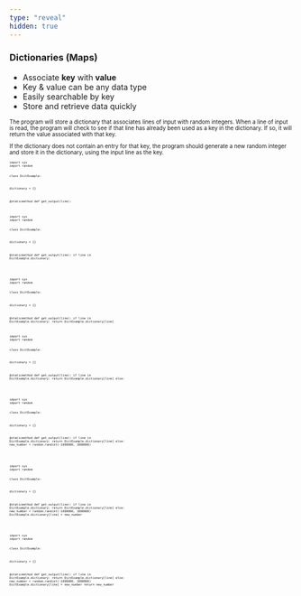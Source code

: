 ```yaml
---
type: "reveal"
hidden: true
---
```


<section>
  <h3>Dictionaries (Maps)</h3>
  <ul>
    <li>Associate <b>key</b> with <b>value</b></li>
    <li>Key & value can be any data type</li>
    <li>Easily searchable by key</li>
    <li>Store and retrieve data quickly</li>
  </ul>
</section>
<section>
  <p style="font-size: .7em">The program will store a dictionary that associates lines of input with random integers. When a line of input is read, the program will check to see if that line has already been used as a key in the dictionary. If so, it will return the value associated with that key.</p>
  <p style="font-size: .7em">If the dictionary does not contain an entry for that key, the program should generate a new random integer and store it in the dictionary, using the input line as the key.</p>
</section>

<section>
  <div style="width: 100%">
    <pre class="stretch" style="font-size: .44em"><code class="python">import sys
import random

class DictExample:

  dictionary = {}

  @staticmethod
  def get_output(line):
</code></pre>
  </div>
</section>

<section>
  <div style="width: 100%">
    <pre class="stretch" style="font-size: .44em"><code class="python">import sys
import random

class DictExample:

  dictionary = {}

  @staticmethod
  def get_output(line):
    if line in DictExample.dictionary:

</code></pre>
  </div>
</section>

<section>
  <div style="width: 100%">
    <pre class="stretch" style="font-size: .44em"><code class="python">import sys
import random

class DictExample:

  dictionary = {}

  @staticmethod
  def get_output(line):
    if line in DictExample.dictionary:
      return DictExample.dictionary[line]
</code></pre>
  </div>
</section>


<section>
  <div style="width: 100%">
    <pre class="stretch" style="font-size: .44em"><code class="python">import sys
import random

class DictExample:

  dictionary = {}

  @staticmethod
  def get_output(line):
    if line in DictExample.dictionary:
      return DictExample.dictionary[line]
    else:



</code></pre>
  </div>
</section>


<section>
  <div style="width: 100%">
    <pre class="stretch" style="font-size: .44em"><code class="python">import sys
import random

class DictExample:

  dictionary = {}

  @staticmethod
  def get_output(line):
    if line in DictExample.dictionary:
      return DictExample.dictionary[line]
    else:
      new_number = random.randint(-1000000, 1000000)


</code></pre>
  </div>
</section>


<section>
  <div style="width: 100%">
    <pre class="stretch" style="font-size: .44em"><code class="python">import sys
import random

class DictExample:

  dictionary = {}

  @staticmethod
  def get_output(line):
    if line in DictExample.dictionary:
      return DictExample.dictionary[line]
    else:
      new_number = random.randint(-1000000, 1000000)
      DictExample.dictionary[line] = new_number

</code></pre>
  </div>
</section>


<section>
  <div style="width: 100%">
    <pre class="stretch" style="font-size: .44em"><code class="python">import sys
import random

class DictExample:

  dictionary = {}

  @staticmethod
  def get_output(line):
    if line in DictExample.dictionary:
      return DictExample.dictionary[line]
    else:
      new_number = random.randint(-1000000, 1000000)
      DictExample.dictionary[line] = new_number
      return new_number
</code></pre>
  </div>
</section>

